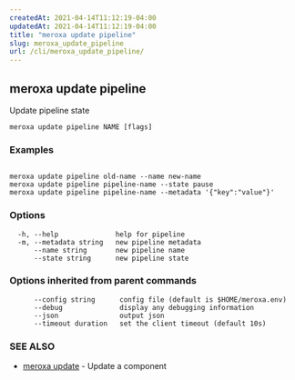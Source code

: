 ```yaml
---
createdAt: 2021-04-14T11:12:19-04:00
updatedAt: 2021-04-14T11:12:19-04:00
title: "meroxa update pipeline"
slug: meroxa_update_pipeline
url: /cli/meroxa_update_pipeline/
---
```

## meroxa update pipeline

Update pipeline state

```
meroxa update pipeline NAME [flags]
```

### Examples

```

meroxa update pipeline old-name --name new-name
meroxa update pipeline pipeline-name --state pause
meroxa update pipeline pipeline-name --metadata '{"key":"value"}'
```

### Options

```
  -h, --help              help for pipeline
  -m, --metadata string   new pipeline metadata
      --name string       new pipeline name
      --state string      new pipeline state
```

### Options inherited from parent commands

```
      --config string      config file (default is $HOME/meroxa.env)
      --debug              display any debugging information
      --json               output json
      --timeout duration   set the client timeout (default 10s)
```

### SEE ALSO

* [meroxa update](meroxa_update)	 - Update a component

